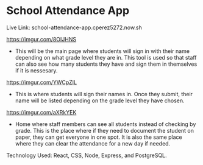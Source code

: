 # School Attendance App

Live Link: 
school-attendance-app.cperez5272.now.sh

https://imgur.com/8OIJHNS

- This will be the main page where students will sign in with their name depending on what grade level they are in. This tool is used so that staff can also see how many students they have and sign them in themselves if it is nessesary. 

https://imgur.com/YWCpZIL

- This is where students will sign their names in. Once they submit, their name will be listed depending on the grade level they have chosen. 

https://imgur.com/aXRkYEK

- Home where staff members can see all students instead of checking by grade. This is the place where if they need to document the student on paper, they can get everyone in one spot. It is also the same place where they can clear the attendance for a new day if needed. 

Technology Used: React, CSS, Node, Express, and PostgreSQL.